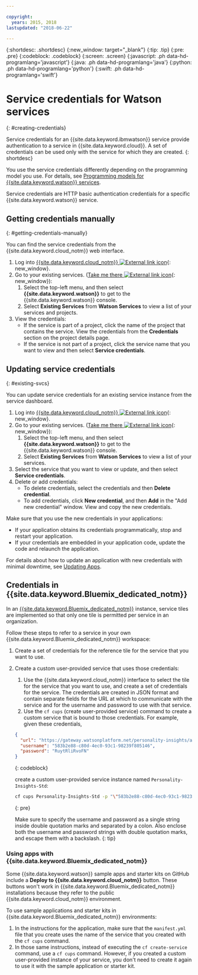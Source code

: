 ```yaml
---

copyright:
  years: 2015, 2018
lastupdated: "2018-06-22"

---
```


{:shortdesc: .shortdesc}
{:new_window: target="_blank"}
{:tip: .tip}
{:pre: .pre}
{:codeblock: .codeblock}
{:screen: .screen}
{:javascript: .ph data-hd-programlang='javascript'}
{:java: .ph data-hd-programlang='java'}
{:python: .ph data-hd-programlang='python'}
{:swift: .ph data-hd-programlang='swift'}

# Service credentials for Watson services
{: #creating-credentials}

Service credentials for an {{site.data.keyword.ibmwatson}} service provide authentication to a service in {{site.data.keyword.cloud}}. A set of credentials can be used only with the service for which they are created.
{: shortdesc}

You use the service credentials differently depending on the programming model you use. For details, see [Programming models for {{site.data.keyword.watson}} services](/docs/services/watson/getting-started-develop.html).

Service credentials are HTTP basic authentication credentials for a specific {{site.data.keyword.watson}} service.

## Getting credentials manually
{: #getting-credentials-manually}

You can find the service credentials from the {{site.data.keyword.cloud_notm}} web interface.

1.  Log into [{{site.data.keyword.cloud_notm}} ![External link icon](../../icons/launch-glyph.svg "External link icon")](https://console.{DomainName}/registration/?target=%2Fdeveloper%2Fwatson%2Fdashboard){: new_window}.
1.  Go to your existing services. ([Take me there ![External link icon](../../icons/launch-glyph.svg "External link icon")](https://console.{DomainName}/developer/watson/existing-services){: new_window}):
    1.  Select the top-left menu, and then select **{{site.data.keyword.watson}}** to get to the {{site.data.keyword.watson}} console.
    1.  Select **Existing Services** from **Watson Services** to view a list of your services and projects.
1.  View the credentials:
    - If the service is part of a project, click the name of the project that contains the service. View the credentials from the **Credentials** section on the project details page.
    - If the service is not part of a project, click the service name that you want to view and then select **Service credentials**.

## Updating service credentials
{: #existing-svcs}

You can update service credentials for an existing service instance from the service dashboard.

1.  Log into [{{site.data.keyword.cloud_notm}} ![External link icon](../../icons/launch-glyph.svg "External link icon")](https://console.{DomainName}/registration/?target=%2Fdeveloper%2Fwatson%2Fdashboard){: new_window}.
1.  Go to your existing services. ([Take me there ![External link icon](../../icons/launch-glyph.svg "External link icon")](https://console.{DomainName}/developer/watson/existing-services){: new_window}):
    1.  Select the top-left menu, and then select **{{site.data.keyword.watson}}** to get to the {{site.data.keyword.watson}} console.
    1.  Select **Existing Services** from **Watson Services** to view a list of your services.
1.  Select the service that you want to view or update, and then select **Service credentials**.
1.  Delete or add credentials:
    - To delete credentials, select the credentials and then **Delete credential**.
    - To add credentials, click **New credential**, and then **Add** in the "Add new credential" window. View and copy the new credentials.

Make sure that you use the new credentials in your applications:

- If your application obtains its credentials programmatically, stop and restart your application.
- If your credentials are embedded in your application code, update the code and relaunch the application.

For details about how to update an application with new credentials with minimal downtime, see [Updating Apps](/docs/manageapps/updapps.html).

## Credentials in {{site.data.keyword.Bluemix_dedicated_notm}}

In an [{{site.data.keyword.Bluemix_dedicated_notm}}](/docs/dedicated/index.html#dedicated) instance, service tiles are implemented so that only one tile is permitted per service in an organization.

Follow these steps to refer to a service in your own {{site.data.keyword.Bluemix_dedicated_notm}} workspace:

1.  Create a set of credentials for the reference tile for the service that you want to use.
1.  Create a custom user-provided service that uses those credentials:

    1.  Use the {{site.data.keyword.cloud_notm}} interface to select the tile for the service that you want to use, and create a set of credentials for the service. The credentials are created in JSON format and contain separate fields for the URL at which to communicate with the service and for the username and password to use with that service.
    1.  Use the `cf cups` (create user-provided service) command to create a  custom service that is bound to those credentials. For example, given these credentials,

      ```json
      {
        "url": "https://gateway.watsonplatform.net/personality-insights/api",
        "username": "583b2e88-c80d-4ec0-93c1-98239f805146",
        "password": "RuytRliRvoFN"
      }
      ```
      {: codeblock}

      create a custom user-provided service instance named `Personality-Insights-Std`:

      ```bash
      cf cups Personality-Insights-Std -p "\"583b2e88-c80d-4ec0-93c1-98239f805146\":\"RuytRliRvoFN\""
      ```
      {: pre}

      Make sure to specify the username and password as a single string inside double quotation marks and separated by a colon. Also enclose both the username and password strings with double quotation marks, and escape them with a backslash.
      {: tip}

### Using apps with {{site.data.keyword.Bluemix_dedicated_notm}}

Some {{site.data.keyword.watson}} sample apps and starter kits on GitHub include a **Deploy to {{site.data.keyword.cloud_notm}}** button. These buttons won't work in {{site.data.keyword.Bluemix_dedicated_notm}} installations because they refer to the public {{site.data.keyword.cloud_notm}} environment.

To use sample applications and starter kits in {{site.data.keyword.Bluemix_dedicated_notm}} environments:

1.  In the instructions for the application, make sure that the `manifest.yml` file that you create uses the name of the service that you created with the `cf cups` command.
1.  In those same instructions, instead of executing the `cf create-service` command, use a `cf cups` command. However, if you created a custom user-provided instance of your service, you don't need to create it again to use it with the sample application or starter kit.
